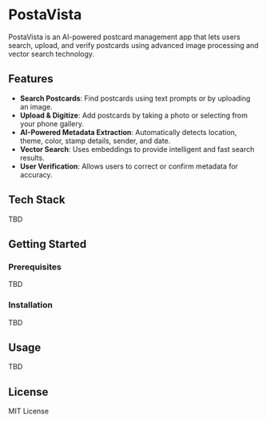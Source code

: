 # PostaVista

PostaVista is an AI-powered postcard management app that lets users search, upload, and verify postcards using advanced image processing and vector search technology.

## Features

- **Search Postcards**: Find postcards using text prompts or by uploading an image.
- **Upload & Digitize**: Add postcards by taking a photo or selecting from your phone gallery.
- **AI-Powered Metadata Extraction**: Automatically detects location, theme, color, stamp details, sender, and date.
- **Vector Search**: Uses embeddings to provide intelligent and fast search results.
- **User Verification**: Allows users to correct or confirm metadata for accuracy.

## Tech Stack

TBD

## Getting Started

### Prerequisites
TBD

### Installation
TBD

## Usage
TBD

## License
MIT License
